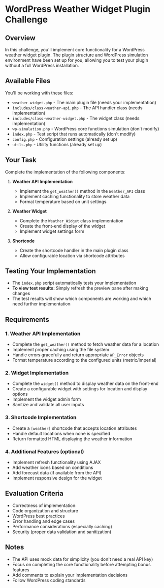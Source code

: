 # WordPress Weather Widget Plugin Challenge

## Overview

In this challenge, you'll implement core functionality for a WordPress weather widget plugin. The plugin structure and WordPress simulation environment have been set up for you, allowing you to test your plugin without a full WordPress installation.

## Available Files

You'll be working with these files:

- `weather-widget.php` - The main plugin file (needs your implementation)
- `includes/class-weather-api.php` - The API handler class (needs implementation)
- `includes/class-weather-widget.php` - The widget class (needs implementation)
- `wp-simulation.php` - WordPress core functions simulation (don't modify)
- `index.php` - Test script that runs automatically (don't modify)
- `config.php` - Configuration settings (already set up)
- `utils.php` - Utility functions (already set up)

## Your Task

Complete the implementation of the following components:

1. **Weather API Implementation**

   - Implement the `get_weather()` method in the `Weather_API` class
   - Implement caching functionality to store weather data
   - Format temperature based on unit settings

2. **Weather Widget**

   - Complete the `Weather_Widget` class implementation
   - Create the front-end display of the widget
   - Implement widget settings form

3. **Shortcode**
   - Create the shortcode handler in the main plugin class
   - Allow configurable location via shortcode attributes

## Testing Your Implementation

- The `index.php` script automatically tests your implementation
- **To view test results:** Simply refresh the preview pane after making changes
- The test results will show which components are working and which need further implementation

## Requirements

### 1. Weather API Implementation

- Complete the `get_weather()` method to fetch weather data for a location
- Implement proper caching using the file system
- Handle errors gracefully and return appropriate `WP_Error` objects
- Format temperature according to the configured units (metric/imperial)

### 2. Widget Implementation

- Complete the `widget()` method to display weather data on the front-end
- Create a configurable widget with settings for location and display options
- Implement the widget admin form
- Sanitize and validate all user inputs

### 3. Shortcode Implementation

- Create a `[weather]` shortcode that accepts location attributes
- Handle default locations when none is specified
- Return formatted HTML displaying the weather information

### 4. Additional Features (optional)

- Implement refresh functionality using AJAX
- Add weather icons based on conditions
- Add forecast data (if available from the API)
- Implement responsive design for the widget

## Evaluation Criteria

- Correctness of implementation
- Code organization and structure
- WordPress best practices
- Error handling and edge cases
- Performance considerations (especially caching)
- Security (proper data validation and sanitization)

## Notes

- The API uses mock data for simplicity (you don't need a real API key)
- Focus on completing the core functionality before attempting bonus features
- Add comments to explain your implementation decisions
- Follow WordPress coding standards
